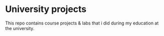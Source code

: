# University projects
 
This repo contains course projects & labs that i did during my education at the university.
